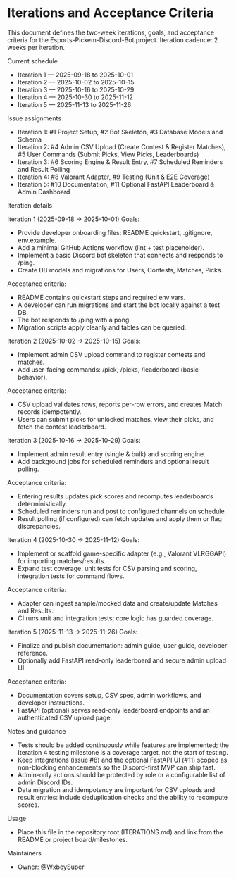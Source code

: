 # Iterations and Acceptance Criteria

This document defines the two-week iterations, goals, and acceptance criteria for the Esports-Pickem-Discord-Bot project. Iteration cadence: 2 weeks per iteration.

Current schedule

- Iteration 1 — 2025-09-18 to 2025-10-01
- Iteration 2 — 2025-10-02 to 2025-10-15
- Iteration 3 — 2025-10-16 to 2025-10-29
- Iteration 4 — 2025-10-30 to 2025-11-12
- Iteration 5 — 2025-11-13 to 2025-11-26

Issue assignments

- Iteration 1: #1 Project Setup, #2 Bot Skeleton, #3 Database Models and Schema
- Iteration 2: #4 Admin CSV Upload (Create Contest & Register Matches), #5 User Commands (Submit Picks, View Picks, Leaderboards)
- Iteration 3: #6 Scoring Engine & Result Entry, #7 Scheduled Reminders and Result Polling
- Iteration 4: #8 Valorant Adapter, #9 Testing (Unit & E2E Coverage)
- Iteration 5: #10 Documentation, #11 Optional FastAPI Leaderboard & Admin Dashboard

Iteration details

Iteration 1 (2025-09-18 → 2025-10-01)
Goals:

- Provide developer onboarding files: README quickstart, .gitignore, env.example.
- Add a minimal GitHub Actions workflow (lint + test placeholder).
- Implement a basic Discord bot skeleton that connects and responds to /ping.
- Create DB models and migrations for Users, Contests, Matches, Picks.

Acceptance criteria:

- README contains quickstart steps and required env vars.
- A developer can run migrations and start the bot locally against a test DB.
- The bot responds to /ping with a pong.
- Migration scripts apply cleanly and tables can be queried.

Iteration 2 (2025-10-02 → 2025-10-15)
Goals:

- Implement admin CSV upload command to register contests and matches.
- Add user-facing commands: /pick, /picks, /leaderboard (basic behavior).

Acceptance criteria:

- CSV upload validates rows, reports per-row errors, and creates Match records idempotently.
- Users can submit picks for unlocked matches, view their picks, and fetch the contest leaderboard.

Iteration 3 (2025-10-16 → 2025-10-29)
Goals:

- Implement admin result entry (single & bulk) and scoring engine.
- Add background jobs for scheduled reminders and optional result polling.

Acceptance criteria:

- Entering results updates pick scores and recomputes leaderboards deterministically.
- Scheduled reminders run and post to configured channels on schedule.
- Result polling (if configured) can fetch updates and apply them or flag discrepancies.

Iteration 4 (2025-10-30 → 2025-11-12)
Goals:

- Implement or scaffold game-specific adapter (e.g., Valorant VLRGGAPI) for importing matches/results.
- Expand test coverage: unit tests for CSV parsing and scoring, integration tests for command flows.

Acceptance criteria:

- Adapter can ingest sample/mocked data and create/update Matches and Results.
- CI runs unit and integration tests; core logic has guarded coverage.

Iteration 5 (2025-11-13 → 2025-11-26)
Goals:

- Finalize and publish documentation: admin guide, user guide, developer reference.
- Optionally add FastAPI read-only leaderboard and secure admin upload UI.

Acceptance criteria:

- Documentation covers setup, CSV spec, admin workflows, and developer instructions.
- FastAPI (optional) serves read-only leaderboard endpoints and an authenticated CSV upload page.

Notes and guidance

- Tests should be added continuously while features are implemented; the Iteration 4 testing milestone is a coverage target, not the start of testing.
- Keep integrations (issue #8) and the optional FastAPI UI (#11) scoped as non-blocking enhancements so the Discord-first MVP can ship fast.
- Admin-only actions should be protected by role or a configurable list of admin Discord IDs.
- Data migration and idempotency are important for CSV uploads and result entries: include deduplication checks and the ability to recompute scores.

Usage

- Place this file in the repository root (ITERATIONS.md) and link from the README or project board/milestones.

Maintainers

- Owner: @WxboySuper
